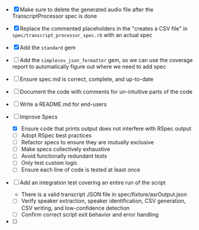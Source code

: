 - [x] Make sure to delete the generated audio file after the TranscriptProcessor spec is done

- [x] Replace the commented placeholders in the "creates a CSV file" in `spec/transcript_processor_spec.rb` with an actual spec

- [x] Add the `standard` gem

- [ ] Add the `simplecov_json_formatter` gem, so we can use the coverage report to automatically figure out where we need to add spec

- [ ] Ensure spec.md is correct, complete, and up-to-date

- [ ] Document the code with comments for un-intuitive parts of the code

- [ ] Write a README.md for end-users

- [ ] Improve Specs
  - [x] Ensure code that prints output does not interfere with RSpec output
  - [ ] Adopt RSpec best practices
  - [ ] Refactor specs to ensure they are mutually exclusive
  - [ ] Make specs collectively exhaustive
  - [ ] Avoid functionally redundant tests
  - [ ] Only test custom logic
  - [ ] Ensure each line of code is tested at least once

- [ ] Add an integration test covering an entire run of the script
  - There is a valid transcript JSON file in spec/fixture/asrOutput.json
  - [ ] Verify speaker extraction, speaker identification, CSV generation, CSV writing, and low-confidence detection
  - [ ] Confirm correct script exit behavior and error handling

- [ ] 
